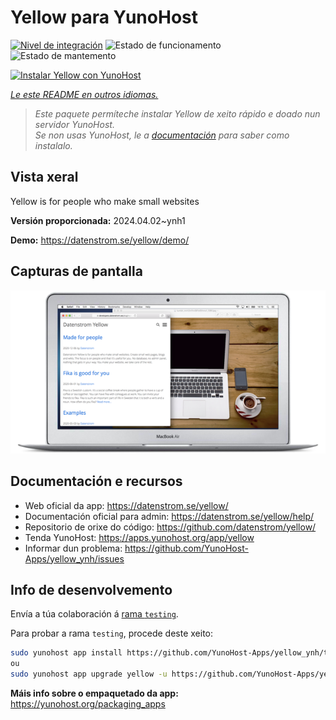 <!--
NOTA: Este README foi creado automáticamente por <https://github.com/YunoHost/apps/tree/master/tools/readme_generator>
NON debe editarse manualmente.
-->

# Yellow para YunoHost

[![Nivel de integración](https://dash.yunohost.org/integration/yellow.svg)](https://dash.yunohost.org/appci/app/yellow) ![Estado de funcionamento](https://ci-apps.yunohost.org/ci/badges/yellow.status.svg) ![Estado de mantemento](https://ci-apps.yunohost.org/ci/badges/yellow.maintain.svg)

[![Instalar Yellow con YunoHost](https://install-app.yunohost.org/install-with-yunohost.svg)](https://install-app.yunohost.org/?app=yellow)

*[Le este README en outros idiomas.](./ALL_README.md)*

> *Este paquete permíteche instalar Yellow de xeito rápido e doado nun servidor YunoHost.*  
> *Se non usas YunoHost, le a [documentación](https://yunohost.org/install) para saber como instalalo.*

## Vista xeral

Yellow is for people who make small websites

**Versión proporcionada:** 2024.04.02~ynh1

**Demo:** <https://datenstrom.se/yellow/demo/>

## Capturas de pantalla

![Captura de pantalla de Yellow](./doc/screenshots/datenstrom-yellow-en.png)

## Documentación e recursos

- Web oficial da app: <https://datenstrom.se/yellow/>
- Documentación oficial para admin: <https://datenstrom.se/yellow/help/>
- Repositorio de orixe do código: <https://github.com/datenstrom/yellow/>
- Tenda YunoHost: <https://apps.yunohost.org/app/yellow>
- Informar dun problema: <https://github.com/YunoHost-Apps/yellow_ynh/issues>

## Info de desenvolvemento

Envía a túa colaboración á [rama `testing`](https://github.com/YunoHost-Apps/yellow_ynh/tree/testing).

Para probar a rama `testing`, procede deste xeito:

```bash
sudo yunohost app install https://github.com/YunoHost-Apps/yellow_ynh/tree/testing --debug
ou
sudo yunohost app upgrade yellow -u https://github.com/YunoHost-Apps/yellow_ynh/tree/testing --debug
```

**Máis info sobre o empaquetado da app:** <https://yunohost.org/packaging_apps>
